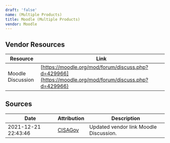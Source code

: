 ```yaml
---
draft: 'false'
name: (Multiple Products)
title: Moodle (Multiple Products)
vendor: Moodle
---
```


## Vendor Resources
| Resource | Link |
| --- | --- |
| Moodle Discussion | [https://moodle.org/mod/forum/discuss.php?d=429966](https://moodle.org/mod/forum/discuss.php?d=429966) |



## Sources
| Date | Attribution | Description |
| --- | --- | --- |
| 2021-12-21 22:43:46 | [CISAGov](https://raw.githubusercontent.com/cisagov/log4j-affected-db/develop/README.md) | Updated vendor link Moodle Discussion.  |
